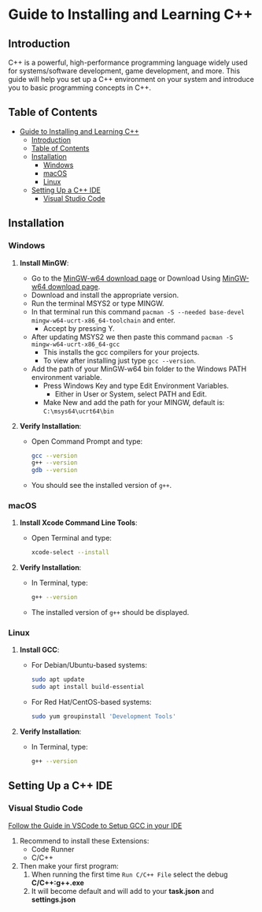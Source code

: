 # Guide to Installing and Learning C++

## Introduction

C++ is a powerful, high-performance programming language widely used for systems/software development, game development, and more. This guide will help you set up a C++ environment on your system and introduce you to basic programming concepts in C++.

## Table of Contents

- [Guide to Installing and Learning C++](#guide-to-installing-and-learning-c)
  - [Introduction](#introduction)
  - [Table of Contents](#table-of-contents)
  - [Installation](#installation)
    - [Windows](#windows)
    - [macOS](#macos)
    - [Linux](#linux)
  - [Setting Up a C++ IDE](#setting-up-a-c-ide)
    - [Visual Studio Code](#visual-studio-code)

## Installation

### Windows

1. **Install MinGW**:
   - Go to the [MinGW-w64 download page](https://www.mingw-w64.org/download/) or Download Using [MinGW-w64 download page](https://github.com/msys2/msys2-installer/releases/download/2023-05-26/msys2-x86_64-20230526.exe).
   - Download and install the appropriate version.
   - Run the terminal MSYS2 or type MINGW.
   - In that terminal run this command `pacman -S --needed base-devel mingw-w64-ucrt-x86_64-toolchain` and enter.
     - Accept by pressing Y.
   - After updating MSYS2 we then paste this command `pacman -S mingw-w64-ucrt-x86_64-gcc`
     - This installs the gcc compilers for your projects.
     - To view after installing just type `gcc --version`.
   - Add the path of your MinGW-w64 bin folder to the Windows PATH environment variable.
     - Press Windows Key and type Edit Environment Variables.
       - Either in User or System, select PATH and Edit.
     - Make New and add the path for your MINGW, default is: `C:\msys64\ucrt64\bin`

2. **Verify Installation**:
   - Open Command Prompt and type:
     ```bash
     gcc --version
     g++ --version
     gdb --version
     ```
   - You should see the installed version of `g++`.


### macOS

1. **Install Xcode Command Line Tools**:
   - Open Terminal and type:
     ```bash
     xcode-select --install
     ```

2. **Verify Installation**:
   - In Terminal, type:
     ```bash
     g++ --version
     ```
   - The installed version of `g++` should be displayed.

### Linux

1. **Install GCC**:
   - For Debian/Ubuntu-based systems:
     ```bash
     sudo apt update
     sudo apt install build-essential
     ```

   - For Red Hat/CentOS-based systems:
     ```bash
     sudo yum groupinstall 'Development Tools'
     ```

2. **Verify Installation**:
   - In Terminal, type:
     ```bash
     g++ --version
     ```

## Setting Up a C++ IDE

### Visual Studio Code

[Follow the Guide in VSCode to Setup GCC in your IDE](https://code.visualstudio.com/docs/languages/cpp)
1. Recommend to install these Extensions:
   - Code Runner
   - C/C++
2. Then make your first program:
   1. When running the first time `Run C/C++ File` select the debug **C/C++:g++.exe**
   2. It will become default and will add to your **task.json** and **settings.json**
